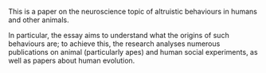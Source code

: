 This is a paper on the neuroscience topic of altruistic behaviours in humans and other animals. 

In particular, the essay aims to understand what the origins of such behaviours are; to achieve this, the research analyses numerous publications on animal (particularly apes) and human social experiments, as well as papers about human evolution.
